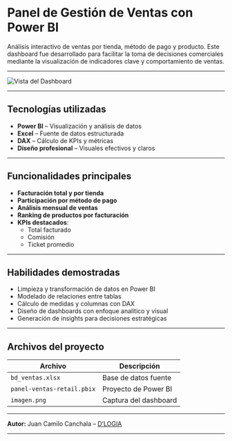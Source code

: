 # Panel de Gestión de Ventas con Power BI

Análisis interactivo de ventas por tienda, método de pago y producto. Este dashboard fue desarrollado para facilitar la toma de decisiones comerciales mediante la visualización de indicadores clave y comportamiento de ventas.

---

![Vista del Dashboard](tablero-ventas.jpg)



---

## Tecnologías utilizadas

- **Power BI** – Visualización y análisis de datos  
- **Excel** – Fuente de datos estructurada  
- **DAX** – Cálculo de KPIs y métricas  
- **Diseño profesional** – Visuales efectivos y claros

---

## Funcionalidades principales

- **Facturación total y por tienda**  
- **Participación por método de pago**  
- **Análisis mensual de ventas**  
- **Ranking de productos por facturación**  
- **KPIs destacados**:  
  - Total facturado  
  - Comisión  
  - Ticket promedio

---

## Habilidades demostradas

- Limpieza y transformación de datos en Power BI  
- Modelado de relaciones entre tablas  
- Cálculo de medidas y columnas con DAX  
- Diseño de dashboards con enfoque analítico y visual  
- Generación de insights para decisiones estratégicas

---

## Archivos del proyecto

| Archivo | Descripción |
|--------|-------------|
| `bd_ventas.xlsx` | Base de datos fuente |
| `panel-ventas-retail.pbix` | Proyecto de Power BI |
| `imagen.png` | Captura del dashboard |

---

**Autor:** Juan Camilo Canchala – [D’LOGIA](https://github.com/Juancanchala)

---


